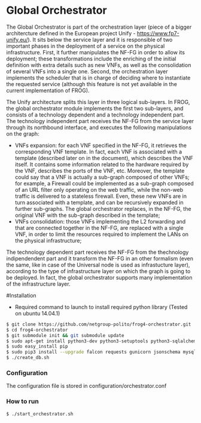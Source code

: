 # Global Orchestrator

The Global Orchestrator is part of the  orchestration layer  (piece of a bigger architercture defined in the European project Unify - https://www.fp7-unify.eu/). It sits below the service layer and it is responsible of two important phases in the deployment of a service on the physical infrastructure. First, it further manipulates the NF-FG in order to allow its deployment;  these transformations include the enriching of the initial definition with extra details such as new VNFs, as well as the consolidation of several VNFs into a single one. Second, the orchestration layer implements the scheduler that is in charge of deciding where to instantiate the requested service (although this feature is not yet available in the current implementation of FROG).

The Unify architecture splits this layer in three logical sub-layers. In FROG, the global orchestrator module implements the first two sub-layers, and consists of a technology dependent and a technology independent part. The technology independent part receives the NF-FG from the service layer through its northbound interface, and executes the following manipulations on the graph:
- VNFs expansion: for each VNF specified in the NF-FG, it retrieves the corresponding VNF template. In fact, each VNF is associated with a template (described later on in the document),  which describes the VNF itself. It contains some information related to the hardware required by the VNF, describes the ports of the VNF, etc. Moreover, the template could say that a VNF is actually a sub-graph composed of other VNFs; for example, a Firewall could be implemented as a sub-graph composed of an URL filter only operating on the web traffic, while the non-web traffic is delivered to a stateless firewall. Even, these new VNFs are in turn associated with a template, and can be recursively expanded in further sub-graphs. The global orchestrator replaces, in the NF-FG, the original VNF with the sub-graph described in the template;
- VNFs consolidation: those VNFs implementing the L2 forwarding and that are connected together in the NF-FG, are replaced with a single VNF, in order to limit the resources required to implement the LANs on the physical infrastructure;

The technology dependent part receives the NF-FG from the thechnology indipendendent part and it transform the NF-FG in an other formalism (even the same, like in case of the Universal node is used as infrastucture layer), according to the type of infrastructure layer on which the graph is going to be deployed.  In fact, the global orchestrator supports many implementation of the infrastructure layer.

#Installation

- Required command to launch to install required python library (Tested on 
	ubuntu 14.04.1)

```sh	
$ git clone https://github.com/netgroup-polito/frog4-orchestrator.git
$ cd frog4-orchestrator
$ git submodule init && git submodule update
$ sudo apt-get install python3-dev python3-setuptools python3-sqlalchemy libmysqlclient-dev
$ sudo easy_install pip
$ sudo pip3 install --upgrade falcon requests gunicorn jsonschema mysql-python
$ ./create_db.sh
```

### Configuration
The configuration file is stored in configuration/orchestrator.conf

### How to run
```sh
$ ./start_orchestrator.sh
```
